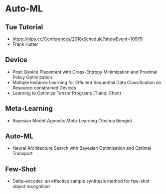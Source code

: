 # Auto-ML

## Tue Tutorial
- https://nips.cc/Conferences/2018/Schedule?showEvent=10979
- Frank Hutter

## Device
- Post: Device Placement with Cross-Entropy Minimization and Proximal Policy Optimization
- Multiple Instance Learning for Efficient Sequential Data Classification on Resource-constrained Devices
- Learning to Optimize Tensor Programs (Tianqi Chen)

## Meta-Learning
- Bayesian Model-Agnostic Meta-Learning (Yoshua Bengio)

## Auto-ML
- Neural Architecture Search with Bayesian Optimisation and Optimal Transport

## Few-Shot
- Delta-encoder: an effective sample synthesis method for few-shot object recognition
